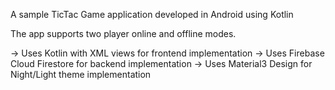 A sample TicTac Game application developed in Android using Kotlin

The app supports two player online and offline modes.

-> Uses Kotlin with XML views for frontend implementation
-> Uses Firebase Cloud Firestore for backend implementation
-> Uses Material3 Design for Night/Light theme implementation
